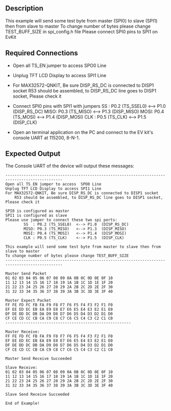 ## Description

This example will send some test byte from master (SPI0) to slave (SPI1) then from slave to master
To change number of bytes please change TEST_BUFF_SIZE in spi_config.h file
Please connect SPI0 pins to SPI1 on EvKit
    
## Required Connections

-	Open all TS_EN jumper to access  SPO0 Line
-	Unplug TFT LCD Display to access SPI1 Line
-   For MAX32572-QNKIT, Be sure DISP_RS_DC is connected to DISP1 socket
		R53 should be assembled, to DISP_RS_DC line goes to DISP1 socket, Please check it
-   Connect SPI0 pins with SPI1 with jumpers
        SS  : P0.2 (TS_SSEL0) <-->  P1.0  (DISP_RS_DC)
        MISO: P0.3 (TS_MISO)  <-->  P1.3  (DISP_MISO)
        MOSI: P0.4 (TS_MOSI)  <-->  P1.4  (DISP_MOSI)
        CLK : P0.5 (TS_CLK)   <-->  P1.5  (DISP_CLK)

-   Open an terminal application on the PC and connect to the EV kit's console UART at 115200, 8-N-1.


## Expected Output

The Console UART of the device will output these messages:

```
-----------------------------------------------------------------------------------------------
Open all TS_EN jumper to access  SPO0 Line
Unplug TFT LCD Display to access SPI1 Line
For MAX32572-QNKIT, Be sure DISP_RS_DC is connected to DISP1 socket
	R53 should be assembled, to DISP_RS_DC line goes to DISP1 socket, Please check it

SPI0 is configured as master
SPI1 is configured as slave
Please use jumper to connect these two spi ports:
        SS  : P0.2 (TS_SSEL0)  <--> P1.0  (DISP_RS_DC)
        MISO: P0.3 (TS_MISO)   <--> P1.3  (DISP_MISO)
        MOSI: P0.4 (TS_MOSI)   <--> P1.4  (DISP_MOSI)
        CLK : P0.5 (TS_CLK)    <--> P1.5  (DISP_CLK)

This example will send some test byte from master to slave then from slave to master
To change number of bytes please change TEST_BUFF_SIZE
-----------------------------------------------------------------------------------------------

Master Send Packet
01 02 03 04 05 06 07 08 09 0A 0B 0C 0D 0E 0F 10
11 12 13 14 15 16 17 18 19 1A 1B 1C 1D 1E 1F 20
21 22 23 24 25 26 27 28 29 2A 2B 2C 2D 2E 2F 30
31 32 33 34 35 36 37 38 39 3A 3B 3C 3D 3E 3F 40

Master Expect Packet
FF FE FD FC FB FA F9 F8 F7 F6 F5 F4 F3 F2 F1 F0
EF EE ED EC EB EA E9 E8 E7 E6 E5 E4 E3 E2 E1 E0
DF DE DD DC DB DA D9 D8 D7 D6 D5 D4 D3 D2 D1 D0
CF CE CD CC CB CA C9 C8 C7 C6 C5 C4 C3 C2 C1 C0
-------------------------------------------------------

Master Receive:
FF FE FD FC FB FA F9 F8 F7 F6 F5 F4 F3 F2 F1 F0
EF EE ED EC EB EA E9 E8 E7 E6 E5 E4 E3 E2 E1 E0
DF DE DD DC DB DA D9 D8 D7 D6 D5 D4 D3 D2 D1 D0
CF CE CD CC CB CA C9 C8 C7 C6 C5 C4 C3 C2 C1 C0

Master Send Receive Succeeded

Slave Receive:
01 02 03 04 05 06 07 08 09 0A 0B 0C 0D 0E 0F 10
11 12 13 14 15 16 17 18 19 1A 1B 1C 1D 1E 1F 20
21 22 23 24 25 26 27 28 29 2A 2B 2C 2D 2E 2F 30
31 32 33 34 35 36 37 38 39 3A 3B 3C 3D 3E 3F 40

Slave Send Receive Succeeded

End of Example!
```

